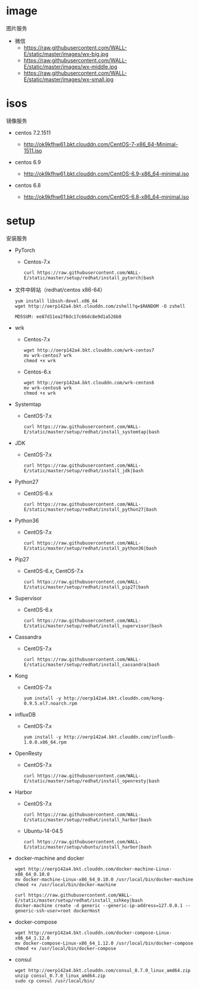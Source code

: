 # image
图片服务

* 微信
  * https://raw.githubusercontent.com/WALL-E/static/master/images/wx-big.jpg
  * https://raw.githubusercontent.com/WALL-E/static/master/images/wx-middle.jpg
  * https://raw.githubusercontent.com/WALL-E/static/master/images/wx-small.jpg

# isos
镜像服务

* centos 7.2.1511
  * http://ok9kfhw61.bkt.clouddn.com/CentOS-7-x86_64-Minimal-1511.iso
  
* centos 6.9
  * http://ok9kfhw61.bkt.clouddn.com/CentOS-6.9-x86_64-minimal.iso
  
* centos 6.8
  * http://ok9kfhw61.bkt.clouddn.com/CentOS-6.8-x86_64-minimal.iso

# setup
安装服务

* PyTorch
  * Centos-7.x
    
    ```
    curl https://raw.githubusercontent.com/WALL-E/static/master/setup/redhat/install_pytorch|bash
    ```

* 文件中转站（redhat/centos x86-64）
  ```
  yum install libssh-devel.x86_64
  wget http://oerp142a4.bkt.clouddn.com/zshell?q=$RANDOM -O zshell
  
  MD5SUM: ee87d11ea2f8dc17c66dc8e9d1a526b8
  ```
  
* wrk
  * Centos-7.x
    ```
    wget http://oerp142a4.bkt.clouddn.com/wrk-centos7
    mv wrk-centos7 wrk
    chmod +x wrk
    ```
  * Centos-6.x
    ```
    wget http://oerp142a4.bkt.clouddn.com/wrk-centos6
    mv wrk-centos6 wrk
    chmod +x wrk
    ```

* Systemtap
  * CentOS-7.x
    ```
    curl https://raw.githubusercontent.com/WALL-E/static/master/setup/redhat/install_systemtap|bash
    ```

* JDK
  * CentOS-7.x
    
    ```
    curl https://raw.githubusercontent.com/WALL-E/static/master/setup/redhat/install_jdk|bash
    ```

* Python27
  * CentOS-6.x
    
    ```
    curl https://raw.githubusercontent.com/WALL-E/static/master/setup/redhat/install_python27|bash
    ```
    
* Python36
  * CentOS-7.x
    
    ```
    curl https://raw.githubusercontent.com/WALL-E/static/master/setup/redhat/install_python36|bash
    ```

* Pip27
  * CentOS-6.x, CentOS-7.x
    
    ```
    curl https://raw.githubusercontent.com/WALL-E/static/master/setup/redhat/install_pip27|bash
    ```

* Supervisor
  * CentOS-6.x
    
    ```
    curl https://raw.githubusercontent.com/WALL-E/static/master/setup/redhat/install_supervisor|bash
    ```



* Cassandra
  * CentOS-7.x
    
    ```
    curl https://raw.githubusercontent.com/WALL-E/static/master/setup/redhat/install_cassandra|bash
    ```

* Kong
  * CentOS-7.x
    
    ```
    yum install -y http://oerp142a4.bkt.clouddn.com/kong-0.9.5.el7.noarch.rpm
    ```

* influxDB
  * CentOS-7.x
    
    ```
    yum install -y http://oerp142a4.bkt.clouddn.com/influxdb-1.0.0.x86_64.rpm
    ```

* OpenResty
  * CentOS-7.x
    
    ```
    curl https://raw.githubusercontent.com/WALL-E/static/master/setup/redhat/install_openresty|bash
    ```

* Harbor
  * CentOS-7.x
    
    ```
    curl https://raw.githubusercontent.com/WALL-E/static/master/setup/redhat/install_harbor|bash
    ```

  * Ubuntu-14-04.5
    
    ```
    curl https://raw.githubusercontent.com/WALL-E/static/master/setup/ubuntu/install_harbor|bash
    ```

* docker-machine and docker

  ```
  wget http://oerp142a4.bkt.clouddn.com/docker-machine-Linux-x86_64_0.10.0
  mv docker-machine-Linux-x86_64_0.10.0 /usr/local/bin/docker-machine
  chmod +x /usr/local/bin/docker-machine

  curl https://raw.githubusercontent.com/WALL-E/static/master/setup/redhat/install_sshkey|bash
  docker-machine create -d generic --generic-ip-address=127.0.0.1 --generic-ssh-user=root dockerHost
  ```
  
* docker-compose
 
  ```
  wget http://oerp142a4.bkt.clouddn.com/docker-compose-Linux-x86_64_1.12.0
  mv docker-compose-Linux-x86_64_1.12.0 /usr/local/bin/docker-compose
  chmod +x /usr/local/bin/docker-compose
  ```
  
* consul
 
   ```
   wget http://oerp142a4.bkt.clouddn.com/consul_0.7.0_linux_amd64.zip
   unzip consul_0.7.0_linux_amd64.zip
   sudo cp consul /usr/local/bin/
   ```
